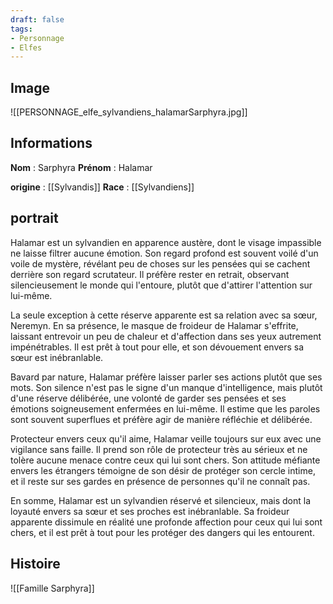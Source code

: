 ```yaml
---
draft: false
tags:
- Personnage
- Elfes
---
```


## Image

![[PERSONNAGE_elfe_sylvandiens_halamarSarphyra.jpg]]

## Informations
**Nom** : Sarphyra
**Prénom** : Halamar

**origine** : [[Sylvandis]]
**Race** : [[Sylvandiens]]

## portrait

Halamar est un sylvandien en apparence austère, dont le visage impassible ne laisse filtrer aucune émotion. Son regard profond est souvent voilé d'un voile de mystère, révélant peu de choses sur les pensées qui se cachent derrière son regard scrutateur. Il préfère rester en retrait, observant silencieusement le monde qui l'entoure, plutôt que d'attirer l'attention sur lui-même.

La seule exception à cette réserve apparente est sa relation avec sa sœur, Neremyn. En sa présence, le masque de froideur de Halamar s'effrite, laissant entrevoir un peu de chaleur et d'affection dans ses yeux autrement impénétrables. Il est prêt à tout pour elle, et son dévouement envers sa sœur est inébranlable.

Bavard par nature, Halamar préfère laisser parler ses actions plutôt que ses mots. Son silence n'est pas le signe d'un manque d'intelligence, mais plutôt d'une réserve délibérée, une volonté de garder ses pensées et ses émotions soigneusement enfermées en lui-même. Il estime que les paroles sont souvent superflues et préfère agir de manière réfléchie et délibérée.

Protecteur envers ceux qu'il aime, Halamar veille toujours sur eux avec une vigilance sans faille. Il prend son rôle de protecteur très au sérieux et ne tolère aucune menace contre ceux qui lui sont chers. Son attitude méfiante envers les étrangers témoigne de son désir de protéger son cercle intime, et il reste sur ses gardes en présence de personnes qu'il ne connaît pas.

En somme, Halamar est un sylvandien réservé et silencieux, mais dont la loyauté envers sa sœur et ses proches est inébranlable. Sa froideur apparente dissimule en réalité une profonde affection pour ceux qui lui sont chers, et il est prêt à tout pour les protéger des dangers qui les entourent.

## Histoire

![[Famille Sarphyra]]